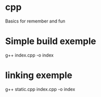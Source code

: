 # cpp
Basics for remember and fun

# Simple build exemple
g++ index.cpp -o index

# linking exemple
g++ static.cpp index.cpp -o index


